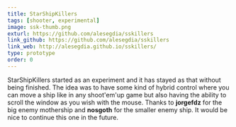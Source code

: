 ```yaml
---
title: StarShipKillers
tags: [shooter, experimental]
image: ssk-thumb.png
exturl: https://github.com/alesegdia/sskillers
link_github: https://github.com/alesegdia/sskillers
link_web: http://alesegdia.github.io/sskillers/
type: prototype
order: 0
---
```


StarShipKillers started as an experiment and it has stayed as that without being finished. The
idea was to have some kind of hybrid control where you can move a ship like in any shoot'em'up game
but also having the ability to scroll the window as you wish with the mouse. Thanks to **jorgefdz**
for the big enemy mothership and **nosgoth** for the smaller enemy ship. It would be nice to continue
this one in the future.
